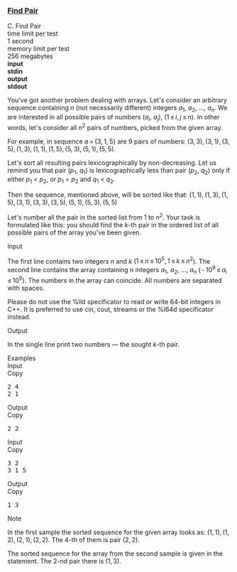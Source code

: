 <h3><a href="https://codeforces.com/contest/160/problem/C" target="_blank" rel="noopener noreferrer">Find Pair</a></h3>

<div class="header"><div class="title">C. Find Pair</div><div class="time-limit"><div class="property-title">time limit per test</div>1 second</div><div class="memory-limit"><div class="property-title">memory limit per test</div>256 megabytes</div><div class="input-file input-standard" style="font-weight: bold"><div class="property-title">input</div>stdin</div><div class="output-file output-standard" style="font-weight: bold"><div class="property-title">output</div>stdout</div></div><div><p>You've got another problem dealing with arrays. Let's consider an arbitrary sequence containing <span class="tex-span"><i>n</i></span> (not necessarily different) integers <span class="tex-span"><i>a</i><sub class="lower-index">1</sub></span>, <span class="tex-span"><i>a</i><sub class="lower-index">2</sub></span>, ..., <span class="tex-span"><i>a</i><sub class="lower-index"><i>n</i></sub></span>. We are interested in all possible pairs of numbers (<span class="tex-span"><i>a</i><sub class="lower-index"><i>i</i></sub></span>, <span class="tex-span"><i>a</i><sub class="lower-index"><i>j</i></sub></span>), (<span class="tex-span">1 ≤ <i>i</i>, <i>j</i> ≤ <i>n</i></span>). In other words, let's consider all <span class="tex-span"><i>n</i><sup class="upper-index">2</sup></span> pairs of numbers, picked from the given array.</p><p>For example, in sequence <span class="tex-span"><i>a</i> = {3, 1, 5}</span> are <span class="tex-span">9</span> pairs of numbers: <span class="tex-span">(3, 3), (3, 1), (3, 5), (1, 3), (1, 1), (1, 5), (5, 3), (5, 1), (5, 5)</span>.</p><p>Let's sort all resulting pairs lexicographically by non-decreasing. Let us remind you that pair (<span class="tex-span"><i>p</i><sub class="lower-index">1</sub></span>, <span class="tex-span"><i>q</i><sub class="lower-index">1</sub></span>) is <span class="tex-font-style-underline">lexicographically less</span> than pair (<span class="tex-span"><i>p</i><sub class="lower-index">2</sub></span>, <span class="tex-span"><i>q</i><sub class="lower-index">2</sub></span>) only if either <span class="tex-span"><i>p</i><sub class="lower-index">1</sub></span> < <span class="tex-span"><i>p</i><sub class="lower-index">2</sub></span>, or <span class="tex-span"><i>p</i><sub class="lower-index">1</sub></span> = <span class="tex-span"><i>p</i><sub class="lower-index">2</sub></span> and <span class="tex-span"><i>q</i><sub class="lower-index">1</sub></span> < <span class="tex-span"><i>q</i><sub class="lower-index">2</sub></span>.</p><p>Then the sequence, mentioned above, will be sorted like that: <span class="tex-span">(1, 1), (1, 3), (1, 5), (3, 1), (3, 3), (3, 5), (5, 1), (5, 3), (5, 5)</span></p><p>Let's number all the pair in the sorted list from <span class="tex-span">1</span> to <span class="tex-span"><i>n</i><sup class="upper-index">2</sup></span>. Your task is formulated like this: you should find the <span class="tex-span"><i>k</i></span>-th pair in the ordered list of all possible pairs of the array you've been given.</p></div><div class="input-specification"><div class="section-title">Input</div><p>The first line contains two integers <span class="tex-span"><i>n</i></span> and <span class="tex-span"><i>k</i></span> (<span class="tex-span">1 ≤ <i>n</i> ≤ 10<sup class="upper-index">5</sup>, 1 ≤ <i>k</i> ≤ <i>n</i><sup class="upper-index">2</sup></span>). The second line contains the array containing <span class="tex-span"><i>n</i></span> integers <span class="tex-span"><i>a</i><sub class="lower-index">1</sub></span>, <span class="tex-span"><i>a</i><sub class="lower-index">2</sub></span>, ..., <span class="tex-span"><i>a</i><sub class="lower-index"><i>n</i></sub></span> (<span class="tex-span"> - 10<sup class="upper-index">9</sup> ≤ <i>a</i><sub class="lower-index"><i>i</i></sub> ≤ 10<sup class="upper-index">9</sup></span>). The numbers in the array can coincide. All numbers are separated with spaces.</p><p>Please do not use the <span class="tex-font-style-tt">%lld</span> specificator to read or write 64-bit integers in С++. It is preferred to use <span class="tex-font-style-tt">cin</span>, <span class="tex-font-style-tt">cout</span>, streams or the <span class="tex-font-style-tt">%I64d</span> specificator instead.</p></div><div class="output-specification"><div class="section-title">Output</div><p>In the single line print two numbers — the sought <span class="tex-span"><i>k</i></span>-th pair.</p></div><div class="sample-tests"><div class="section-title">Examples</div><div class="sample-test"><div class="input"><div class="title">Input<div title="Copy" data-clipboard-target="#id0016528529209520593" id="id0033489043554388853" class="input-output-copier">Copy</div></div><pre id="id0016528529209520593">2 4<br>2 1<br></pre></div><div class="output"><div class="title">Output<div title="Copy" data-clipboard-target="#id007546707088356807" id="id006916179831693116" class="input-output-copier">Copy</div></div><pre id="id007546707088356807">2 2<br></pre></div><div class="input"><div class="title">Input<div title="Copy" data-clipboard-target="#id0023657671207828634" id="id006424632267545878" class="input-output-copier">Copy</div></div><pre id="id0023657671207828634">3 2<br>3 1 5<br></pre></div><div class="output"><div class="title">Output<div title="Copy" data-clipboard-target="#id003072364136159338" id="id007654327345887908" class="input-output-copier">Copy</div></div><pre id="id003072364136159338">1 3<br></pre></div></div></div><div class="note"><div class="section-title">Note</div><p>In the first sample the sorted sequence for the given array looks as: <span class="tex-span">(1, 1), (1, 2), (2, 1), (2, 2)</span>. The <span class="tex-span">4</span>-th of them is pair <span class="tex-span">(2, 2)</span>.</p><p>The sorted sequence for the array from the second sample is given in the statement. The <span class="tex-span">2</span>-nd pair there is <span class="tex-span">(1, 3)</span>.</p></div>